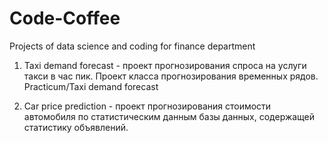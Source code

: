 # Code-Coffee
Projects of data science and coding for finance department

1. Taxi demand forecast - проект прогнозирования спроса на услуги такси в час пик. Проект класса прогнозирования временных рядов. 
Practicum/Taxi demand forecast

3. Car price prediction -  проект прогнозирования стоимости автомобиля по статистическим данным базы данных, содержащей статистику объявлений. 

